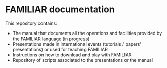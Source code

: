 FAMILIAR documentation
======

This repository contains:
 * The manual that documents all the operations and facilities provided by the FAMILIAR language (in progress)
 * Presentations made in international events (tutorials / papers' presentations) or used for teaching FAMILIAR 
 * Instructions on how to download and play with FAMILIAR
 * Repository of scripts associated to the presentations or the manual   
 
